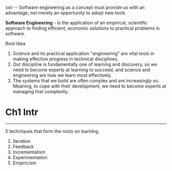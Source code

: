 
xxii
-- Software engineering as a concept must provide us with an advantage, not merely an opportunity to adopt new tools

**Software Engineering** - is the application of an empirical, scientific approach to finding efficient, economic solutions to practical problems in software.

Root Idea
1. Science and its practical application "engineering" are vital tools in making effective progress in technical disciplines.
2. Out discipline is fundamentally one of learning and discovery, so we need to become experts at learning to succeed, and science and engineering are how we learn most effectively. 
3. The systems that we build are often complex and are increasingly so. Meaning, to cope with their development, we need to become experts at managing that complexity.

# Ch1 Intr
----

5 techniques that form the roots on learning. 
1. Iteration
2. Feedback
3. Incrementalism
4. Experimentation
5. Empiricism

